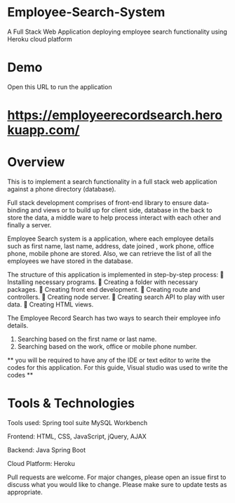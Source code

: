 # Employee-Search-System
A Full Stack Web Application deploying employee search functionality using Heroku cloud platform
# Demo
Open this URL to run the application
# https://employeerecordsearch.herokuapp.com/

# Overview
This is to implement a search functionality in a full stack web
application against a phone directory (database).

Full stack development comprises of front-end library to ensure data-binding and views or to build up for client side, database in the back to store the data, a middle ware to help process interact with each other and finally a server. 

Employee Search system is a application, where each employee details such as first name, last name, address, date joined , work phone, office phone, mobile phone are stored. Also, we can retrieve the list of all the employees we have stored in the database.

The structure of this application is implemented in step-by-step process: 
 Installing necessary programs. 
 Creating a folder with necessary packages. 
 Creating front end development.
 Creating route and controllers.
 Creating node server. 
 Creating search API to play with user data. 
 Creating HTML views.

The Employee Record Search has two ways to search their employee info details.
1. Searching based on the first name or last name.
2. Searching based on the work, office or mobile phone number.

** you will be required to have any of the IDE or text editor to write the codes for this application. For this guide, Visual studio was used to write the codes **

# Tools & Technologies
Tools used:
Spring tool suite 
MySQL Workbench

Frontend: HTML, CSS, JavaScript, jQuery, AJAX

Backend: Java Spring Boot

Cloud Platform:
Heroku


Pull requests are welcome. For major changes, please open an issue first to discuss what you would like to change. Please make sure to update tests as appropriate.


